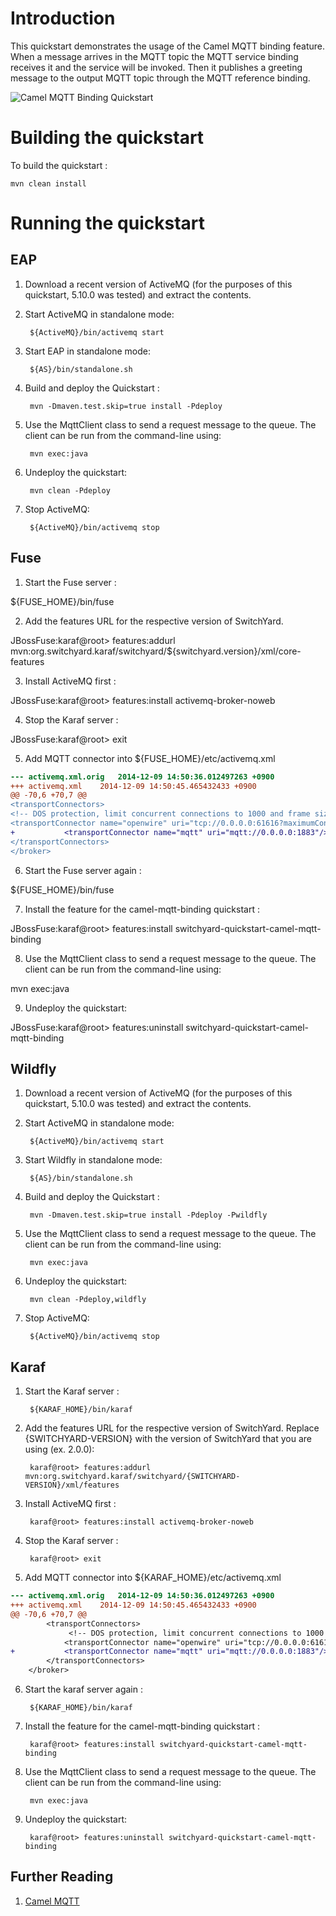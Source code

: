 Introduction
============
This quickstart demonstrates the usage of the Camel MQTT binding feature. When a message arrives
in the MQTT topic the MQTT service binding receives it and the service will be invoked. Then it
publishes a greeting message to the output MQTT topic through the MQTT reference binding.

![Camel MQTT Binding Quickstart](https://github.com/jboss-switchyard/quickstarts/raw/master/camel-mqtt-binding/camel-mqtt-binding.jpg)


Building the quickstart
======================

To build the quickstart :

```
mvn clean install
```


Running the quickstart
======================


EAP
----------
1. Download a recent version of ActiveMQ (for the purposes of this quickstart, 5.10.0 was tested) and extract the contents. 
2. Start ActiveMQ in standalone mode:

        ${ActiveMQ}/bin/activemq start

3. Start EAP in standalone mode:

        ${AS}/bin/standalone.sh

4. Build and deploy the Quickstart :

        mvn -Dmaven.test.skip=true install -Pdeploy

5. Use the MqttClient class to send a request message to the queue.  The client can be
   run from the command-line using:

        mvn exec:java

6. Undeploy the quickstart:

        mvn clean -Pdeploy

7. Stop ActiveMQ:

        ${ActiveMQ}/bin/activemq stop


Fuse
----------
1. Start the Fuse server :

${FUSE_HOME}/bin/fuse

2. Add the features URL for the respective version of SwitchYard.   

JBossFuse:karaf@root> features:addurl mvn:org.switchyard.karaf/switchyard/${switchyard.version}/xml/core-features

3. Install ActiveMQ first :

JBossFuse:karaf@root> features:install activemq-broker-noweb

4. Stop the Karaf server :

JBossFuse:karaf@root> exit

5. Add MQTT connector into ${FUSE_HOME}/etc/activemq.xml
```diff
--- activemq.xml.orig	2014-12-09 14:50:36.012497263 +0900
+++ activemq.xml	2014-12-09 14:50:45.465432433 +0900
@@ -70,6 +70,7 @@
<transportConnectors>
<!-- DOS protection, limit concurrent connections to 1000 and frame size to 100MB -->
<transportConnector name="openwire" uri="tcp://0.0.0.0:61616?maximumConnections=1000&amp;wireFormat.maxFrameSize=104857600"/>
+           <transportConnector name="mqtt" uri="mqtt://0.0.0.0:1883"/>
</transportConnectors>
</broker>
```
6. Start the Fuse server again :

${FUSE_HOME}/bin/fuse

7. Install the feature for the camel-mqtt-binding quickstart :

JBossFuse:karaf@root> features:install switchyard-quickstart-camel-mqtt-binding

8. Use the MqttClient class to send a request message to the queue.  The client can be
run from the command-line using:

mvn exec:java

9. Undeploy the quickstart:

JBossFuse:karaf@root> features:uninstall switchyard-quickstart-camel-mqtt-binding



Wildfly
----------
1. Download a recent version of ActiveMQ (for the purposes of this quickstart, 5.10.0 was tested) and extract the contents. 

2. Start ActiveMQ in standalone mode:

        ${ActiveMQ}/bin/activemq start

3. Start Wildfly in standalone mode:

        ${AS}/bin/standalone.sh

4. Build and deploy the Quickstart :

        mvn -Dmaven.test.skip=true install -Pdeploy -Pwildfly

5. Use the MqttClient class to send a request message to the queue.  The client can be
run from the command-line using:

        mvn exec:java

6. Undeploy the quickstart:

        mvn clean -Pdeploy,wildfly

7. Stop ActiveMQ:

        ${ActiveMQ}/bin/activemq stop


Karaf
----------
1. Start the Karaf server :

        ${KARAF_HOME}/bin/karaf

2. Add the features URL for the respective version of SwitchYard.   Replace {SWITCHYARD-VERSION}
with the version of SwitchYard that you are using (ex. 2.0.0): 

        karaf@root> features:addurl mvn:org.switchyard.karaf/switchyard/{SWITCHYARD-VERSION}/xml/features

3. Install ActiveMQ first :

        karaf@root> features:install activemq-broker-noweb

4. Stop the Karaf server :

        karaf@root> exit

5. Add MQTT connector into ${KARAF_HOME}/etc/activemq.xml
```diff
--- activemq.xml.orig	2014-12-09 14:50:36.012497263 +0900
+++ activemq.xml	2014-12-09 14:50:45.465432433 +0900
@@ -70,6 +70,7 @@
        <transportConnectors>
             <!-- DOS protection, limit concurrent connections to 1000 and frame size to 100MB -->
            <transportConnector name="openwire" uri="tcp://0.0.0.0:61616?maximumConnections=1000&amp;wireFormat.maxFrameSize=104857600"/>
+           <transportConnector name="mqtt" uri="mqtt://0.0.0.0:1883"/>
        </transportConnectors>
    </broker>
```
6. Start the karaf server again :

        ${KARAF_HOME}/bin/karaf

7. Install the feature for the camel-mqtt-binding quickstart :

        karaf@root> features:install switchyard-quickstart-camel-mqtt-binding

8. Use the MqttClient class to send a request message to the queue.  The client can be
run from the command-line using:

        mvn exec:java

9. Undeploy the quickstart:

        karaf@root> features:uninstall switchyard-quickstart-camel-mqtt-binding


## Further Reading

1. [Camel MQTT](http://camel.apache.org/mqtt.html)